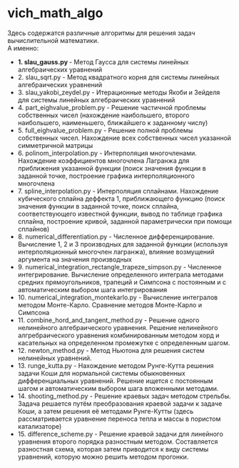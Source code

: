 # vich_math_algo
Здесь содержатся различные алгоритмы для решения задач вычислительной математики.<br/>
А именно:<br/>
<ul>
  <li><strong>1. slau_gauss.py </strong> - Метод Гаусса для системы линейных алгебраических уравнений</li>
<li>2. slau_sqrt.py - Метод квадратного корня для системы линейных алгебраических уравнений</li>
<li>3. slau_yakobi_zeydel.py - Итерационные методы Якоби и Зейделя для системы линейных алгебраических уравнений</li>
<li>4. part_eighvalue_problem.py - Решение частичной проблемы собственных чисел (нахождение наибольшего, второго наибольшего, наименьшего, ближайшего к заданному числу)</li>
<li>5. full_eighvalue_problem.py - Решение полной проблемы собственных чисел. Нахождение всех собственных чисел указанной симметричной матрицы</li>
<li>6. polinom_interpolation.py - Интерполяция многочленами. Нахождение коэффициентов многочлена Лагранжа для приближения указанной функции (поиск значения функции в заданной точке, построение графика интерполяционного многочлена </li>
<li>7. spline_interpolation.py - Интерполяция сплайнами. Нахождение кубического сплайна деффекта 1, приближающего функцию (поиск значения функции в заданной точке, поиск сплайна, соответствующего известной функции, вывод по таблице графика сплайна, построение кривой, заданной параметрически при помощи сплайнов)</li>
<li>8. numerical_differentiation.py - Численное дифференцирование. Вычисление 1, 2 и 3 производных для заданной функции (используя интерполяционный многочлен лагранжа), влияние возмущений аргумента на значения производных </li>
<li>9. numerical_integration_rectangle_trapeze_simpson.py - Численное интегрирование. Вычисление определенного интеграла методами средних прямоугольников, трапеций и Симпсона с постоянным и с автоматическим выбором шага интегрирования</li>
<li>10. numerical_integration_montekarlo.py  - Вычисление интегралов методом Монте-Карло. Сравнение методов Монте-Карло и Симпсона</li>
<li>11. combine_hord_and_tangent_method.py - Решение одного нелинейного алгебраического уравнения. Решение нелинейного алгребраического уравнения комбинированным методом хорд и касательных на определенном промежутке с определенным шагом.</li>
<li>12. newton_method.py  - Метод Ньютона для решения систем нелинейных уравнений.  </li>
<li>13. runge_kutta.py - Нахождение методом Рунге-Кутта решения задачи Коши для нормальной системы обыкновенных дифференциальных уравнений. Решение ищется с постоянным шагом и автоматическим выбором шага вложенными методами.</li>
<li>14. shooting_method.py - Решение краевых задач методом стрельбы. Задача решается путём преобразования краевой задачи к задаче Коши, а затем решения её методами Рунге-Кутты (здесь рассматривается уравнение переноса тепла и массы в пористом катализаторе)</li>
<li>15. difference_scheme.py - Решение краевой задачи для линейного уравнения второго порядка разностным методом. Составляется разностная схема, которая затем приводится к виду системы уравнений, которую можно решить методом прогонки.</li>
</ul>
